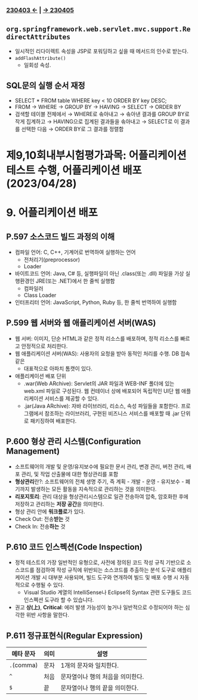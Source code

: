 ﻿#

### [230403 ←](../../230130-_Spring/230403/) | [→ 230405](../../230130-_Spring/230405/)

## `org.springframework.web.servlet.mvc.support.RedirectAttributes`

- 일시적인 리다이렉트 속성을 JSP로 포워딩하고 싶을 때 메서드의 인수로 받는다.
- `addFlashAttribute()`
    - 일회성 속성. 

## SQL문의 실행 순서 재정

- SELECT * FROM table WHERE key < 10 ORDER BY key DESC;
- FROM → WHERE → GROUP BY → HAVING → SELECT → ORDER BY
- 검색할 테이블 전체에서 → WHERE로 솎아내고 → 솎아낸 결과를 GROUP BY로 작게 집계하고 → HAVING으로 집계된 결과들을 솎아내고 → SELECT로 이 결과를 선택한 다음 → ORDER BY로 그 결과를 정렬함

# 제9,10회내부시험평가과목: 어플리케이션 테스트 수행, 어플리케이션 배포(2023/04/28)

# 9. 어플리케이션 배포

## P.597 소스코드 빌드 과정의 이해

- 컴파일 언어: C, C++, 기계어로 번역하여 실행하는 언어
    - 전처리기(preprocessor)
    - Loader
- 바이트코드 언어: Java, C# 등, 실행파일이 아닌 .class(또는 .dll) 파일을 가상 실행환경인 JRE(또는 .NET)에서 한 줄씩 실행함
    - 컴파일러
    - Class Loader
- 인터프리터 언어: JavaScript, Python, Ruby 등, 한 줄씩 번역하여 실행함

## P.599 웹 서버와 웹 애플리케이션 서버(WAS)

- 웹 서버: 이미지, 단순 HTML과 같은 정적 리소스를 배포하며, 정적 리소스를 빠르고 안정적으로 처리한다.
- 웹 애플리케이션 서버(WAS): 사용자의 요청을 받아 동적인 처리를 수행. DB 접속 같은
    - 대표적으로 아파치 톰캣이 있다.
- 애플리케이션 배포 단위
    - .war(Web ARchive): Servlet의 JAR 파일과 WEB-INF 폴더에 있는 web.xml 파일로 구성된다. 웹 컨테이너 상에 배포되어 독립적인 UI단 웹 애플리케이션 서비스를 제공할 수 있다.
    - .jar(Java ARchive): 자바 라이브러리, 리소스, 속성 파일들을 포함한다. 프로그램에서 참조하는 라이브러리, 구현된 비즈니스 서비스를 배포할 때 .jar 단위로 패키징하여 배포한다.

## P.600 형상 관리 시스템(Configuration Management)

- 소프트웨어의 개발 및 운영/유지보수에 필요한 문서 관리, 변경 관리, 버전 관리, 배포 관리, 및 작업 산출물에 대한 형상관리를 포함
- **형상관리**란?: 소프트웨어의 전체 생명 주기, 즉 계획 - 개발 - 운영 - 유지보수 - 폐기까지 발생하는 모든 활동을 지속적으로 관리하는 것을 의미한다.
- **리포지토리**: 관리 대상을 형상관리시스템으로 일관 전송하여 압축, 암호화한 후에 저장하고 관리하는 **저장 공간**을 의미한다.
- 형상 관리 안에 **워크플로**가 있다.
- Check Out: 전송**받는** 것
- Check In: 전송**하는** 것

## P.610 코드 인스펙션(Code Inspection)

- 정적 테스트의 가장 일반적인 유형으로, 사전에 정의된 코드 작성 규칙 기반으로 소스코드를 점검하여 작성 규직에 위반되는 소스코드를 추출하는 분석 도구로 애플리케이션 개발 시 대부분 사용되며, 빌드 도구와 연개하여 빌드 및 배포 수행 시 자동적으로 수행될 수 있다.
    - Visual Studio 계열의 IntelliSense나 Eclipse의 Syntax 관련 도구들도 코드 인스펙션 도구라 할 수 있습니다.
- 권고 **상(上)**, **Critical**: 에러 발생 가능성이 높거나 일반적으로 수정되어야 하는 심각한 위반 사항을 말한다.

## P.611 정규표현식(Regular Expression)

| 메타 문자 | 의미 | 설명 |
|---|---|---|
| `.`(comma) | 문자 | 1개의 문자와 일치한다. |
| `^` | 처음 | 문자열이나 행의 처음을 의미한다. |
| `$` | 끝 | 문자열이나 행의 끝을 의미한다.